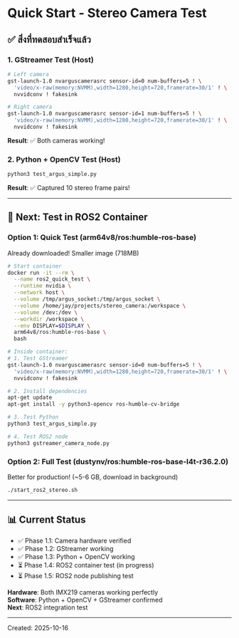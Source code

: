 # Quick Start - Stereo Camera Test

## ✅ สิ่งที่ทดสอบสำเร็จแล้ว

### 1. GStreamer Test (Host)
```bash
# Left camera
gst-launch-1.0 nvarguscamerasrc sensor-id=0 num-buffers=5 ! \
  'video/x-raw(memory:NVMM),width=1280,height=720,framerate=30/1' ! \
  nvvidconv ! fakesink

# Right camera  
gst-launch-1.0 nvarguscamerasrc sensor-id=1 num-buffers=5 ! \
  'video/x-raw(memory:NVMM),width=1280,height=720,framerate=30/1' ! \
  nvvidconv ! fakesink
```
**Result**: ✅ Both cameras working!

### 2. Python + OpenCV Test (Host)
```bash
python3 test_argus_simple.py
```
**Result**: ✅ Captured 10 stereo frame pairs!

---

## 🚀 Next: Test in ROS2 Container

### Option 1: Quick Test (arm64v8/ros:humble-ros-base)
Already downloaded! Smaller image (718MB)

```bash
# Start container
docker run -it --rm \
  --name ros2_quick_test \
  --runtime nvidia \
  --network host \
  --volume /tmp/argus_socket:/tmp/argus_socket \
  --volume /home/jay/projects/stereo_camera:/workspace \
  --volume /dev:/dev \
  --workdir /workspace \
  --env DISPLAY=$DISPLAY \
  arm64v8/ros:humble-ros-base \
  bash

# Inside container:
# 1. Test GStreamer
gst-launch-1.0 nvarguscamerasrc sensor-id=0 num-buffers=5 ! \
  'video/x-raw(memory:NVMM),width=1280,height=720,framerate=30/1' ! \
  nvvidconv ! fakesink

# 2. Install dependencies
apt-get update
apt-get install -y python3-opencv ros-humble-cv-bridge

# 3. Test Python
python3 test_argus_simple.py

# 4. Test ROS2 node
python3 gstreamer_camera_node.py
```

### Option 2: Full Test (dustynv/ros:humble-ros-base-l4t-r36.2.0)
Better for production! (~5-6 GB, download in background)

```bash
./start_ros2_stereo.sh
```

---

## 📊 Current Status

- ✅ Phase 1.1: Camera hardware verified
- ✅ Phase 1.2: GStreamer working
- ✅ Phase 1.3: Python + OpenCV working
- ⏳ Phase 1.4: ROS2 container test (in progress)
- ⏳ Phase 1.5: ROS2 node publishing test

**Hardware**: Both IMX219 cameras working perfectly  
**Software**: Python + OpenCV + GStreamer confirmed  
**Next**: ROS2 integration test

---

Created: 2025-10-16
